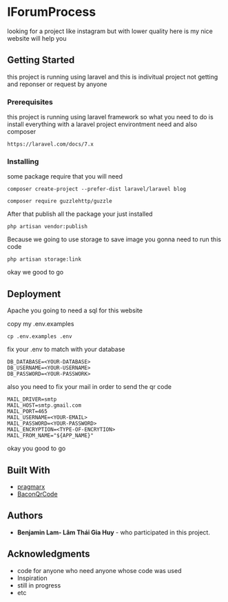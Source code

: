 # IForumProcess

looking for a project like instagram but with lower quality here is my nice website will help you

## Getting Started

this project is running using laravel and this is indivitual project not getting and reponser or request by anyone 

### Prerequisites

this project is running using laravel framework so what you need to do is install everything with a laravel project environtment need and also composer

```
https://laravel.com/docs/7.x
```
### Installing

some package require that you will need

```
composer create-project --prefer-dist laravel/laravel blog
```
```
composer require guzzlehttp/guzzle
```
After that publish all the package your just installed
```
php artisan vendor:publish
```
Because we going to use storage to save image you gonna need to run this code
```
php artisan storage:link
```

okay we good to go


## Deployment

Apache you going to need a sql for this website

copy my .env.examples

```
cp .env.examples .env
```
fix your .env to match with your database 

```
DB_DATABASE=<YOUR-DATABASE>
DB_USERNAME=<YOUR-USERNAME>
DB_PASSWORD=<YOUR-PASSWORK>
```

also you need to fix your mail in order to send the qr code

```
MAIL_DRIVER=smtp
MAIL_HOST=smtp.gmail.com
MAIL_PORT=465
MAIL_USERNAME=<YOUR-EMAIL>
MAIL_PASSWORD=<YOUR-PASSWORD>
MAIL_ENCRYPTION=<TYPE-OF-ENCRYTION>
MAIL_FROM_NAME="${APP_NAME}"
```
okay you good to go 

## Built With

* [pragmarx](https://github.com/antonioribeiro/google2fa-laravel)
* [BaconQrCode](https://github.com/Bacon/BaconQrCode)

## Authors

* **Benjamin Lam- Lâm Thái Gia Huy** - who participated in this project.

## Acknowledgments

* code for anyone who need anyone whose code was used
* Inspiration
* still in progress
* etc

